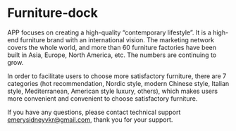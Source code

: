 # Furniture-dock

APP focuses on creating a high-quality “contemporary lifestyle”. It is a high-end furniture brand with an international vision. The marketing network covers the whole world, and more than 60 furniture factories have been built in Asia, Europe, North America, etc. The numbers are continuing to grow.

In order to facilitate users to choose more satisfactory furniture, there are 7 categories (hot recommendation, Nordic style, modern Chinese style, Italian style, Mediterranean, American style luxury, others), which makes users more convenient and convenient to choose satisfactory furniture.

If you have any questions, please contact technical support emerysidneyvkr@gmail.com, thank you for your support.
